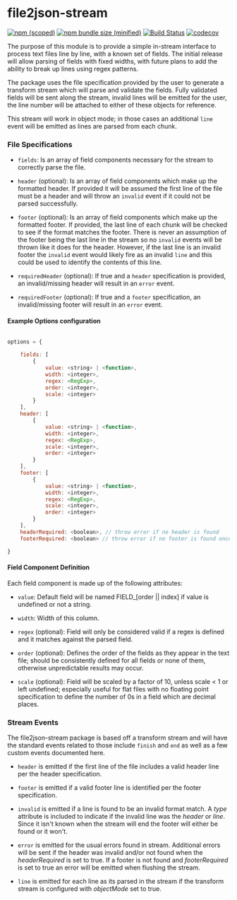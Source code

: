 # file2json-stream

[![npm (scoped)](https://img.shields.io/npm/v/file2json-stream.svg)](https://github.com/MGardner02/file2json-stream)
[![npm bundle size (minified)](https://img.shields.io/bundlephobia/min/file2json-stream.svg)](https://github.com/MGardner02/file2json-stream)
[![Build Status](https://travis-ci.org/MGardner02/file2json-stream.svg?branch=master)](https://travis-ci.org/MGardner02/file2json-stream)
[![codecov](https://codecov.io/gh/MGardner02/file2json-stream/branch/master/graph/badge.svg)](https://codecov.io/gh/MGardner02/file2json-stream)

The purpose of this module is to provide a simple in-stream interface to process text files line by line, with a known set of fields. The initial release will allow parsing of fields with fixed widths, with future plans to add the ability to break up lines using regex patterns.

The package uses the file specification provided by the user to generate a transform stream which will parse and validate the fields. Fully validated fields will be sent along the stream, invalid lines will be emitted for the user, the line number will be attached to either of these objects for reference.

This stream will work in object mode; in those cases an additional `line` event will be emitted as lines are parsed from each chunk.

### File Specifications

- `fields`: Is an array of field components necessary for the stream to correctly parse the file.

- `header` (optional): Is an array of field components which make up the formatted header.  If provided it will be assumed the first line of the file must be a header and will throw an `invalid` event if it could not be parsed successfully.

- `footer` (optional): Is an array of field components which make up the formatted footer.  If provided, the last line of each chunk will be checked to see if the format matches the footer.  There is never an assumption of the footer being the last line in the stream so no `invalid` events will be thrown like it does for the header.  However, if the last line is an invalid footer the `invalid` event would likely fire as an invalid `line` and this could be used to identify the contents of this line.

- `requiredHeader` (optional): If true and a `header` specification is provided, an invalid/missing header will result in an `error` event.

- `requiredFooter` (optional): If true and a `footer` specification, an invalid/missing footer will result in an `error` event.

#### Example Options configuration

```javascript

options = {

    fields: [
        {
            value: <string> | <function>,
            width: <integer>,
            regex: <RegExp>,
            order: <integer>,
            scale: <integer>
        }
    ],
    header: [
        {
            value: <string> | <function>,
            width: <integer>,
            regex: <RegExp>,
            scale: <integer>,
            order: <integer>
        }
    ],
    footer: [
        {
            value: <string> | <function>,
            width: <integer>,
            regex: <RegExp>,
            scale: <integer>,
            order: <integer>
        }
    ],
    headerRequired: <boolean>, // throw error if no header is found
    footerRequired: <boolean> // throw error if no footer is found once the stream has closed

}
```

#### Field Component Definition

Each field component is made up of the following attributes:

- `value`: Default field will be named FIELD\_[order || index] if value is undefined or not a string.

- `width`: Width of this column.

- `regex` (optional): Field will only be considered valid if a regex is defined and it matches against the parsed field.

- `order` (optional): Defines the order of the fields as they appear in the text file; should be consistently defined for all fields or none of them, otherwise unpredictable results may occur.

- `scale` (optional): Field will be scaled by a factor of 10, unless scale < 1 or left undefined; especially useful for flat files with no floating point specification to define the number of 0s in a field which are decimal places.

### Stream Events

The file2json-stream package is based off a transform stream and will have the standard events related to those include `finish` and `end` as well as a few custom events documented here.

- `header` is emitted if the first line of the file includes a valid header line per the header specification.

- `footer` is emitted if a valid footer line is identified per the footer specification.

- `invalid` is emitted if a line is found to be an invalid format match.  A _type_ attribute is included to indicate if the invalid line was the *header* or *line*.  Since it isn't known when the stream will end the footer will either be found or it won't.

- `error` is emitted for the usual errors found in stream.  Additional errors will be sent if the header was invalid and/or not found when the _headerRequired_ is set to true.  If a footer is not found and _footerRequired_ is set to true an error will be emitted when flushing the stream.

- `line` is emitted for each line as its parsed in the stream if the transform stream is configured with _objectMode_ set to true.


